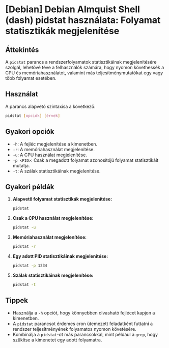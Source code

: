 # [Debian] Debian Almquist Shell (dash) pidstat használata: Folyamat statisztikák megjelenítése

## Áttekintés
A `pidstat` parancs a rendszerfolyamatok statisztikáinak megjelenítésére szolgál, lehetővé téve a felhasználók számára, hogy nyomon követhessék a CPU és memóriahasználatot, valamint más teljesítménymutatókat egy vagy több folyamat esetében.

## Használat
A parancs alapvető szintaxisa a következő:

```bash
pidstat [opciók] [érvek]
```

## Gyakori opciók
- `-h`: A fejléc megjelenítése a kimenetben.
- `-r`: A memóriahasználat megjelenítése.
- `-u`: A CPU használat megjelenítése.
- `-p <PID>`: Csak a megadott folyamat azonosítójú folyamat statisztikáit mutatja.
- `-t`: A szálak statisztikáinak megjelenítése.

## Gyakori példák
1. **Alapvető folyamat statisztikák megjelenítése:**
   ```bash
   pidstat
   ```

2. **Csak a CPU használat megjelenítése:**
   ```bash
   pidstat -u
   ```

3. **Memóriahasználat megjelenítése:**
   ```bash
   pidstat -r
   ```

4. **Egy adott PID statisztikáinak megjelenítése:**
   ```bash
   pidstat -p 1234
   ```

5. **Szálak statisztikáinak megjelenítése:**
   ```bash
   pidstat -t
   ```

## Tippek
- Használja a `-h` opciót, hogy könnyebben olvasható fejlécet kapjon a kimenetben.
- A `pidstat` parancsot érdemes cron ütemezett feladatként futtatni a rendszer teljesítményének folyamatos nyomon követésére.
- Kombinálja a `pidstat`-ot más parancsokkal, mint például a `grep`, hogy szűkítse a kimenetet egy adott folyamatra.
